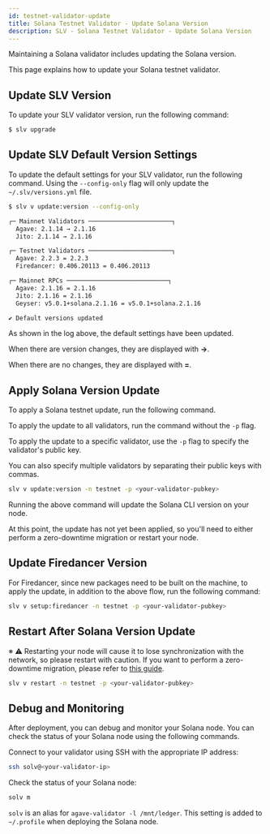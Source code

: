 ```yaml
---
id: testnet-validator-update
title: Solana Testnet Validator - Update Solana Version
description: SLV - Solana Testnet Validator - Update Solana Version
---
```


Maintaining a Solana validator includes updating the Solana version.

This page explains how to update your Solana testnet validator.

## Update SLV Version

To update your SLV validator version, run the following command:

```bash
$ slv upgrade
```

## Update SLV Default Version Settings

To update the default settings for your SLV validator, run the following command.
Using the `--config-only` flag will only update the `~/.slv/versions.yml` file.

```bash
$ slv v update:version --config-only

┌─ Mainnet Validators ───────────────────────┐
  Agave: 2.1.14 → 2.1.16
  Jito: 2.1.14 → 2.1.16

┌─ Testnet Validators ───────────────────────┐
  Agave: 2.2.3 = 2.2.3
  Firedancer: 0.406.20113 = 0.406.20113

┌─ Mainnet RPCs ────────────────────────────┐
  Agave: 2.1.16 = 2.1.16
  Jito: 2.1.16 = 2.1.16
  Geyser: v5.0.1+solana.2.1.16 = v5.0.1+solana.2.1.16

✔ Default versions updated
```

As shown in the log above, the default settings have been updated.

When there are version changes, they are displayed with **->**.

When there are no changes, they are displayed with **=**.

## Apply Solana Version Update

To apply a Solana testnet update, run the following command.

To apply the update to all validators, run the command without the `-p` flag.

To apply the update to a specific validator, use the `-p` flag to specify the validator's public key.

You can also specify multiple validators by separating their public keys with commas.

```bash
slv v update:version -n testnet -p <your-validator-pubkey> 
```

Running the above command will update the Solana CLI version on your node.

At this point, the update has not yet been applied, so you'll need to either perform a zero-downtime migration or restart your node.

## Update Firedancer Version

For Firedancer, since new packages need to be built on the machine,
to apply the update, in addition to the above flow, run the following command:

```bash
slv v setup:firedancer -n testnet -p <your-validator-pubkey>
```

## Restart After Solana Version Update

※ ⚠️ Restarting your node will cause it to lose synchronization with the network, so please restart with caution. If you want to perform a zero-downtime migration, please refer to [this guide](/en/doc/testnet-validator/migrate).

```bash
slv v restart -n testnet -p <your-validator-pubkey>
```

## Debug and Monitoring

After deployment, you can debug and monitor your Solana node.
You can check the status of your Solana node using the following commands.

Connect to your validator using SSH with the appropriate IP address:
```bash
ssh solv@<your-validator-ip>
```

Check the status of your Solana node:
```bash
solv m
```

`solv` is an alias for `agave-validator -l /mnt/ledger`.
This setting is added to `~/.profile` when deploying the Solana node.
